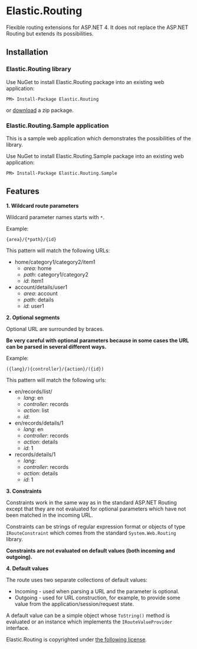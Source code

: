 # Elastic.Routing

Flexible routing extensions for ASP.NET 4.
It does not replace the ASP.NET Routing but extends its possibilities.

## Installation

### Elastic.Routing library
Use NuGet to install Elastic.Routing package into an existing web application:

    PM> Install-Package Elastic.Routing

or [download](https://github.com/lokiworld/Elastic.Routing/zipball/master) a zip package.

### Elastic.Routing.Sample application
This is a sample web application which demonstrates the possibilities of the library.

Use NuGet to install Elastic.Routing.Sample package into an existing web application:

    PM> Install-Package Elastic.Routing.Sample


## Features
**1. Wildcard route parameters**

Wildcard parameter names starts with `*`.

Example:

    {area}/{*path}/{id}

This pattern will match the following URLs:

* home/category1/category2/item1
  * _area_: home
  * _path_: category1/category2
  * _id_: item1
* account/details/user1
  * _area_: account
  * _path_: details
  * _id_: user1

**2. Optional segments**

Optional URL are surrounded by braces.

**Be very careful with optional parameters because in some cases the URL can be parsed in several different ways.**

Example:

    ({lang}/){controller}/{action}/({id})

This pattern will match the following urls:

* en/records/list/
  * _lang_: en
  * _controller_: records
  * _action_: list
  * _id_: <empty>
* en/records/details/1
  * _lang_: en
  * _controller_: records
  * _action_: details
  * _id_: 1
* records/details/1
  * _lang_: <empty>
  * _controller_: records
  * _action_: details
  * _id_: 1

**3. Constraints**

Constraints work in the same way as in the standard ASP.NET Routing except that they are not evaluated for optional parameters which have not been matched in the incoming URL.

Constraints can be strings of regular expression format or objects of type `IRouteConstraint` which comes from the standard `System.Web.Routing` library.

**Constraints are not evaluated on default values (both incoming and outgoing).**

**4. Default values**

The route uses two separate collections of default values:

* Incoming - used when parsing a URL and the parameter is optional.
* Outgoing - used for URL construction, for example, to provide some value from the application/session/request state.

A default value can be a simple object whose `ToString()` method is evaluated or an instance which implements the `IRouteValueProvider` interface.

Elastic.Routing is copyrighted under [the following license](https://github.com/lokiworld/Elastic.Routing/blob/master/LICENSE.txt).